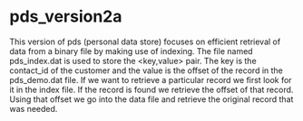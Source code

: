 # pds_version2a
This version of pds (personal data store) focuses on efficient retrieval of data from a binary file by making use of indexing.
The file named pds_index.dat is used to store the <key,value> pair. The key is the contact_id of the customer and the value is the offset of the record in the pds_demo.dat file.
If we want to retrieve a particular record we first look for it in the index file. If the record is found we retrieve the offset of that record.
Using that offset we go into the data file and retrieve the original record that was needed.
